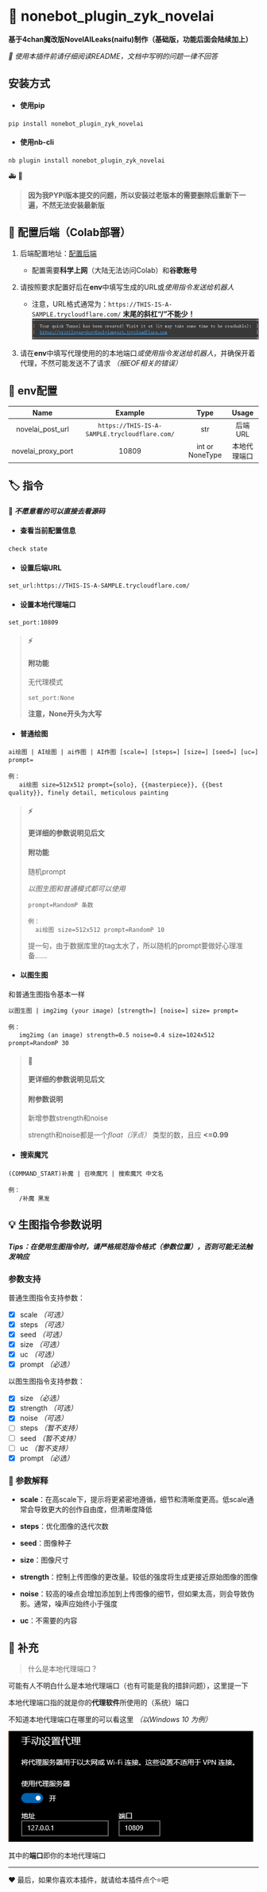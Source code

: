 # :memo: nonebot_plugin_zyk_novelai

**基于4chan魔改版NovelAILeaks(naifu)制作（基础版，功能后面会陆续加上）**

*:page_facing_up: 使用本插件前请仔细阅读README，文档中写明的问题一律不回答*

## 安装方式
- #### 使用pip
```
pip install nonebot_plugin_zyk_novelai
```
- #### 使用nb-cli
```
nb plugin install nonebot_plugin_zyk_novelai
```
:ambulance: :beer:
>**因为我PYPI版本提交的问题，所以安装过老版本的需要删除后重新下一遍，不然无法安装最新版**

## :rocket: 配置后端（Colab部署）
1. 后端配置地址：[配置后端](https://colab.research.google.com/drive/1_Ma71L6uGbtt6UQyA3FjqW2lcZ5Bjck-)
   - 配置需要**科学上网**（大陆无法访问Colab）和**谷歌账号**

2. 请按照要求配置好后在**env**中填写生成的URL或*使用指令发送给机器人*
   - 注意，URL格式通常为：`https://THIS-IS-A-SAMPLE.trycloudflare.com/` **末尾的斜杠“/”不能少！**![image](url.png)

3. 请在**env**中填写代理使用的的本地端口*或使用指令发送给机器人*，并确保开着代理，不然可能发送不了请求 *（报EOF相关的错误）*

## :wrench: env配置

|        Name        |                    Example                    |      Type       |  Usage   |
|:------------------:|:---------------------------------------------:|:---------------:|:--------:|
|  novelai_post_url  | `https://THIS-IS-A-SAMPLE.trycloudflare.com/` |       str       |  后端URL   |
| novelai_proxy_port |                     10809                     | int or NoneType |  本地代理端口  |

## :label: 指令
#### :clown_face: *不愿意看的可以直接去看源码*

- #### 查看当前配置信息
```
check state
```

- #### 设置后端URL
```
set_url:https://THIS-IS-A-SAMPLE.trycloudflare.com/
```

- #### 设置本地代理端口
```
set_port:10809
```

>#### :zap:
>#### 附功能
> 无代理模式
> ```
> set_port:None
> ```
> **注意，None开头为大写**

- #### 普通绘图
```
ai绘图 | AI绘图 | ai作图 | AI作图 [scale=] [steps=] [size=] [seed=] [uc=] prompt=

例：
   ai绘图 size=512x512 prompt={solo}, {{masterpiece}}, {{best quality}}, finely detail, meticulous painting
```

>#### :zap:
> **更详细的参数说明见后文**
>#### 附功能
>
>随机prompt
>
>*以图生图和普通模式都可以使用*
>```
>prompt=RandomP 条数
>
>例：
>   ai绘图 size=512x512 prompt=RandomP 10
>```
>提一句，由于数据库里的tag太水了，所以随机的prompt要做好心理准备......

- #### 以图生图

和普通生图指令基本一样
```
以图生图 | img2img (your image) [strength=] [noise=] size= prompt=

例：
   img2img (an image) strength=0.5 noise=0.4 size=1024x512 prompt=RandomP 30
```

>#### :book:
> **更详细的参数说明见后文**
>#### 附参数说明
> 新增参数strength和noise
> 
> strength和noise都是一个*float（浮点）* 类型的数，且应 **<=0.99**

- #### 搜索魔咒
```
(COMMAND_START)补魔 | 召唤魔咒 | 搜索魔咒 中文名

例：
   /补魔 黑发
```

## :bulb: 生图指令参数说明
#### *Tips：在使用生图指令时，请严格规范指令格式（参数位置），否则可能无法触发响应*
### 参数支持
普通生图指令支持参数：
- [x] scale *（可选）*
- [x] steps *（可选）*
- [x] seed *（可选）*
- [x] size *（可选）*
- [x] uc *（可选）*
- [x] prompt *（必选）*

以图生图指令支持参数：
- [x] size *（必选）*
- [x] strength *（可选）*
- [x] noise *（可选）*
- [ ] steps *（暂不支持）*
- [ ] seed *（暂不支持）*
- [ ] uc *（暂不支持）*
- [x] prompt *（必选）*

### :page_with_curl: 参数解释
- **scale**：在高scale下，提示将更紧密地遵循，细节和清晰度更高。低scale通常会导致更大的创作自由度，但清晰度降低

- **steps**：优化图像的迭代次数

- **seed**：图像种子

- **size**：图像尺寸

- **strength**：控制上传图像的更改量。较低的强度将生成更接近原始图像的图像

- **noise**：较高的噪点会增加添加到上传图像的细节，但如果太高，则会导致伪影。通常，噪声应始终小于强度

- **uc**：不需要的内容

## :egg: 补充
>什么是本地代理端口？

可能有人不明白什么是本地代理端口（也有可能是我的措辞问题），这里提一下

本地代理端口指的就是你的**代理软件**所使用的（系统）端口

不知道本地代理端口在哪里的可以看这里 *（以Windows 10 为例）*

![查看本地代理端口](port.png)

其中的**端口**即你的本地代理端口

---
:heart: 最后，如果你喜欢本插件，就请给本插件点个:star:吧